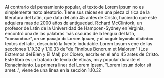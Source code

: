 Al contrario del pensamiento popular, el texto de Lorem Ipsum no es simplemente texto aleatorio. Tiene sus raices en 
una pieza cl´sica de la literatura del Latin, que data del año 45 antes de Cristo, haciendo que este adquiera mas de
 2000 años de antiguedad. Richard McClintock, un profesor de Latin de la Universidad de Hampden-Sydney en Virginia,
  encontró una de las palabras más oscuras de la lengua del latín, "consecteur", en un pasaje de Lorem Ipsum, y al 
  seguir leyendo distintos textos del latín, descubrió la fuente indudable. Lorem Ipsum viene de las secciones 1.10.32 y
   1.10.33 de "de Finnibus Bonorum et Malorum" (Los Extremos del Bien y El Mal) por Cicero, escrito en el año 45 antes 
   de Cristo. Este libro es un tratado de teoría de éticas, muy popular durante el Renacimiento. La primera linea del 
   Lorem Ipsum, "Lorem ipsum dolor sit amet..", viene de una linea en la sección 1.10.32